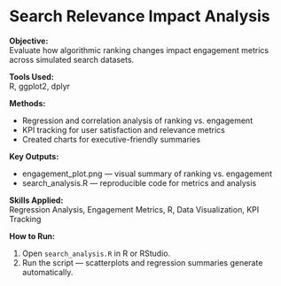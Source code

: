 # Search Relevance Impact Analysis

**Objective:**  
Evaluate how algorithmic ranking changes impact engagement metrics across simulated search datasets.

**Tools Used:**  
R, ggplot2, dplyr

**Methods:**  
- Regression and correlation analysis of ranking vs. engagement  
- KPI tracking for user satisfaction and relevance metrics  
- Created charts for executive-friendly summaries  

**Key Outputs:**  
- engagement_plot.png — visual summary of ranking vs. engagement  
- search_analysis.R — reproducible code for metrics and analysis

**Skills Applied:**  
Regression Analysis, Engagement Metrics, R, Data Visualization, KPI Tracking

**How to Run:**  
1. Open `search_analysis.R` in R or RStudio.  
2. Run the script — scatterplots and regression summaries generate automatically.
